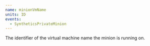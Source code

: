 ```yaml
---
name: minionVmName
units: ID
events:
  - SyntheticsPrivateMinion
---
```


The identifier of the virtual machine name the minion is running on.